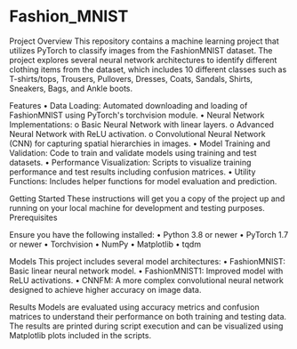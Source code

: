 # Fashion_MNIST



Project Overview
This repository contains a machine learning project that utilizes PyTorch to classify images from the FashionMNIST dataset. The project explores several neural network architectures to identify different clothing items from the dataset, which includes 10 different classes such as T-shirts/tops, Trousers, Pullovers, Dresses, Coats, Sandals, Shirts, Sneakers, Bags, and Ankle boots.




Features
            •	Data Loading: Automated downloading and loading of FashionMNIST using PyTorch's torchvision module.
            •	Neural Network Implementations:
            o	Basic Neural Network with linear layers.
            o	Advanced Neural Network with ReLU activation.
            o	Convolutional Neural Network (CNN) for capturing spatial hierarchies in images.
            •	Model Training and Validation: Code to train and validate models using training and test datasets.
            •	Performance Visualization: Scripts to visualize training performance and test results including confusion matrices.
            •	Utility Functions: Includes helper functions for model evaluation and prediction.





Getting Started
These instructions will get you a copy of the project up and running on your local machine for development and testing purposes.
Prerequisites




Ensure you have the following installed:
              •	Python 3.8 or newer
              •	PyTorch 1.7 or newer
              •	Torchvision
              •	NumPy
              •	Matplotlib
              •	tqdm

Models
This project includes several model architectures:
          •	FashionMNIST: Basic linear neural network model.
          •	FashionMNIST1: Improved model with ReLU activations.
          •	CNNFM: A more complex convolutional neural network designed to achieve higher accuracy on image data.




Results
Models are evaluated using accuracy metrics and confusion matrices to understand their performance on both training and testing data. The results are printed during script execution and can be visualized using Matplotlib plots included in the scripts.

